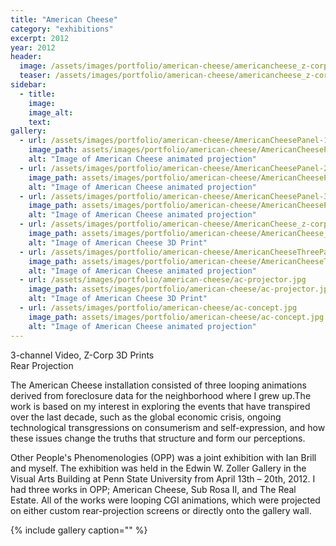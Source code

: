 ```yaml
---
title: "American Cheese"
category: "exhibitions"
excerpt: 2012
year: 2012
header:
  image: /assets/images/portfolio/american-cheese/americancheese_z-corp_01.jpg
  teaser: /assets/images/portfolio/american-cheese/americancheese_z-corp_01.jpg
sidebar:
  - title:
    image:
    image_alt:
    text:
gallery:
  - url: /assets/images/portfolio/american-cheese/AmericanCheesePanel-1.jpg
    image_path: assets/images/portfolio/american-cheese/AmericanCheesePanel-1.jpg
    alt: "Image of American Cheese animated projection"
  - url: /assets/images/portfolio/american-cheese/AmericanCheesePanel-2.jpg
    image_path: assets/images/portfolio/american-cheese/AmericanCheesePanel-2.jpg
    alt: "Image of American Cheese animated projection"
  - url: /assets/images/portfolio/american-cheese/AmericanCheesePanel-3.jpg
    image_path: assets/images/portfolio/american-cheese/AmericanCheesePanel-3.jpg
    alt: "Image of American Cheese animated projection"
  - url: /assets/images/portfolio/american-cheese/AmericanCheese_z-corp_02.jpg
    image_path: assets/images/portfolio/american-cheese/AmericanCheese_z-corp_02.jpg
    alt: "Image of American Cheese 3D Print"
  - url: /assets/images/portfolio/american-cheese/AmericanCheeseThreePanels_02.jpg
    image_path: assets/images/portfolio/american-cheese/AmericanCheeseThreePanels_02.jpg
    alt: "Image of American Cheese animated projection"
  - url: /assets/images/portfolio/american-cheese/ac-projector.jpg
    image_path: assets/images/portfolio/american-cheese/ac-projector.jpg
    alt: "Image of American Cheese 3D Print"
  - url: /assets/images/portfolio/american-cheese/ac-concept.jpg
    image_path: assets/images/portfolio/american-cheese/ac-concept.jpg
    alt: "Image of American Cheese animated projection"
---
```

3-channel Video, Z-Corp 3D Prints  
Rear Projection

The American Cheese installation consisted of three looping animations derived from foreclosure data for the neighborhood where I grew up.The work is based on my interest in exploring the events that have transpired over the last decade, such as the global economic crisis, ongoing technological transgressions on consumerism and self-expression, and how these issues change the truths that structure and form our perceptions. 

Other People's Phenomenologies (OPP) was a joint exhibition with Ian Brill and myself. The exhibition was held in the Edwin W. Zoller Gallery in the Visual Arts Building at Penn State University from April 13th – 20th, 2012. I had three works in OPP; American Cheese, Sub Rosa II, and The Real Estate. All of the works were looping CGI animations, which were projected on either custom rear-projection screens or directly onto the gallery wall.

{% include gallery caption="" %}